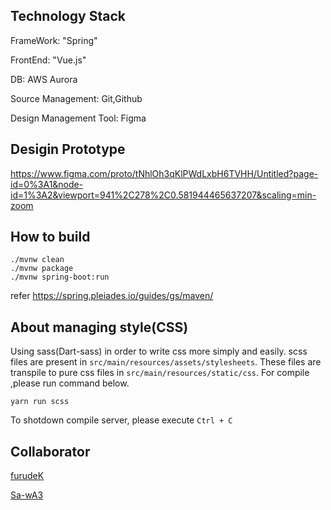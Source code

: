 ## Technology Stack
FrameWork: "Spring"

FrontEnd: "Vue.js"

DB: AWS Aurora

Source Management: Git,Github

Design Management Tool: Figma


## Desigin Prototype

https://www.figma.com/proto/tNhlOh3qKlPWdLxbH6TVHH/Untitled?page-id=0%3A1&node-id=1%3A2&viewport=941%2C278%2C0.581944465637207&scaling=min-zoom

## How to build  
```
./mvnw clean
./mvnw package
./mvnw spring-boot:run
```
refer https://spring.pleiades.io/guides/gs/maven/


## About managing style(CSS)  
Using sass(Dart-sass) in order to write css more simply and easily.
scss files are present in `src/main/resources/assets/stylesheets`.
These files are transpile to pure css files in `src/main/resources/static/css`.
For compile ,please run command below.

```
yarn run scss
```
To shotdown compile server, please execute `Ctrl + C`

## Collaborator
[furudeK](https://github.com/furudeK)

[Sa-wA3](https://github.com/Sa-wA3)
